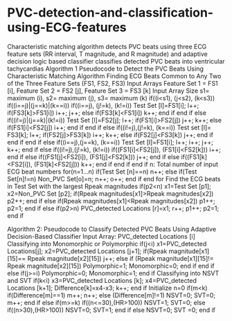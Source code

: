 # PVC-detection-and-classification-using-ECG-features
Characteristic matching algorithm detects PVC beats using three ECG feature sets (RR interval, T magnitude, and R magnitude) and adaptive decision logic based classifier classifies detected PVC beats into ventricular tachycardias
Algorithm 1 Pseudocode to Detect the PVC Beats Using Characteristic Matching Algorithm 
Finding ECG Beats Common to Any Two of the Three Feature Sets (FS1, FS2, FS3) 
Input Arrays Feature Set 1 = FS1 [i], Feature Set 2 = FS2 [j], Feature Set 3 = FS3 [k]
Input Array Size s1= maximum (i), s2= maximum (j), s3= maximum (k)
if((i<s1), (j<s2), (k<s3))
    if((i==j)|(j==k)|(k==i))
         if((i==j), (j!=k), (k!=i))
            Test Set [l]=FS1[i];
             l++;
             if(FS3[k]>FS1[i])
               i++;  j++;
            else if(FS3[k]<FS1[i])
              k++;
            end if
      end if
      else if((i!=j)|(j==k)|(k!=i))
           Test Set [l]=FS2[j];
           l++;
            if(FS1[i]>FS2[j])
               j++; k++;
            else if(FS1[i]<FS2[j])
               i++;
            end if
      end if
      else if((i!=j),(j!=k), (k==i))
           Test set [l]= FS3[k];
            l++;
            if(FS2[j]>FS3[k])
              i++; k++;
            else if(FS2[j]<FS3[k])
              j++;
            end if
      end if
  end if
  else if((i==j),(j==k), (k==i))
        Test Set [l]=FS1[i];
         l++; i++; j++; k++;
  end if 
  else if((i!=j),(j!=k), (k!=i))
       if((FS1[i]<FS2[j]), (FS1[i]<FS2[k]))
           i++;
       end if
       else if((FS1[j]<FS2[i]), (FS1[j]<FS2[k]))
          j++;
       end if
       else if((FS1[k]<FS2[i]), (FS1[k]<FS2[j]))
          k++;
       end if
  end if
end if
n: Total number of input ECG beat numbers
for(n=1…n)
      if(Test Set [n]==n)
            n++;
      else if(Test Set[n]!=n)
           Non_PVC Set[o]=n;
           n++; o++;
      end if
end for
Find the ECG beats in Test Set with the largest Rpeak magnitudes
if(p2<n)
    x1=Test Set [p1];
    x2=Non_PVC Set [p2];
    if(Rpeak magnitudes[x1]>Rpeak magnitudes[x2])
         p2++;
    end if
    else if(Rpeak magnitudes[x1]<Rpeak magnitudes[x2])
          p1++; p2=1;
    end if
else if(p2>n)
     PVC_detected Locations [r]=x1;
     r++; p1++; p2=1;
end if


Algorithm 2: Pseudocode to Classify Detected PVC Beats Using
Adaptive Decision-Based Classifier 
 Input Array: PVC_detected Locations [i] 
Classifying into Monomorphic or Polymorphic
if(j<i)
    x1=PVC_detected Locations[j];
    x2=PVC_detected Locations [j+1];
    if(Rpeak magnitude[x1][15]== Rpeak magnitude[x2][15])
       j++;
    else if (Rpeak magnitude[x1][15]!= Rpeak magnitude[x2][15])
       Polymorphic=1;
       Monomorphic=0;
  end if
end if
else if(j>=i)
    Polymorphic=0;
    Monomorphic=1;
end if
Classifying into NSVT and SVT
if(k<i)
    x3=PVC_detected Locations [k];
    x4=PVC_detected Locations [k+1];
    Difference[k]=x4-x3;
    k++;
end if
Initialize n=0
if(m<k)
     if(Difference[m]==1)
         m++;
         n++;
     else (Difference[m]!=1)
         NSVT=0;
        SVT=0;
         m++;
end if
else if(m>=k)
     if((n<=30),(HR>100))
          NSVT=1;
          SVT=0;
     else if((n>30),(HR>100))
          NSVT=0;
          SVT=1;
     end if
      else
           NSVT=0;
           SVT  =0;
end if
